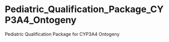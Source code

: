 # Pediatric_Qualification_Package_CYP3A4_Ontogeny
Pediatric Qualification Package for CYP3A4 Ontogeny 
